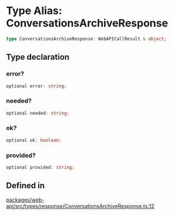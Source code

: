 # Type Alias: ConversationsArchiveResponse

```ts
type ConversationsArchiveResponse: WebAPICallResult & object;
```

## Type declaration

### error?

```ts
optional error: string;
```

### needed?

```ts
optional needed: string;
```

### ok?

```ts
optional ok: boolean;
```

### provided?

```ts
optional provided: string;
```

## Defined in

[packages/web-api/src/types/response/ConversationsArchiveResponse.ts:12](https://github.com/slackapi/node-slack-sdk/blob/main/packages/web-api/src/types/response/ConversationsArchiveResponse.ts#L12)
